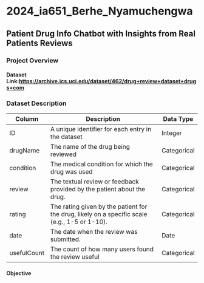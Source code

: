 # 2024_ia651_Berhe_Nyamuchengwa
## Patient Drug Info Chatbot with Insights from Real Patients Reviews
### Project Overview
#### Dataset Link:https://archive.ics.uci.edu/dataset/462/drug+review+dataset+drugs+com
### Dataset Description
| Column       | Description            | Data Type   |
|--------------|------------------------|-------------|
| ID            | A unique identifier for each entry in the dataset                    | Integer     |
| drugName     | The name of the drug being reviewed     | Categorical |
| condition    | The medical condition for which the drug was used     | Categorical |
| review       | The textual review or feedback provided by the patient about the drug.      | Categorical |
| rating       | The rating given by the patient for the drug, likely on a specific scale (e.g., 1-5 or 1-10).          | Categorical |
| date         | The date when the review was submitted.          | Date        |
| usefulCount  | The count of how many users found the review useful  | Categorical |



#### Objective
